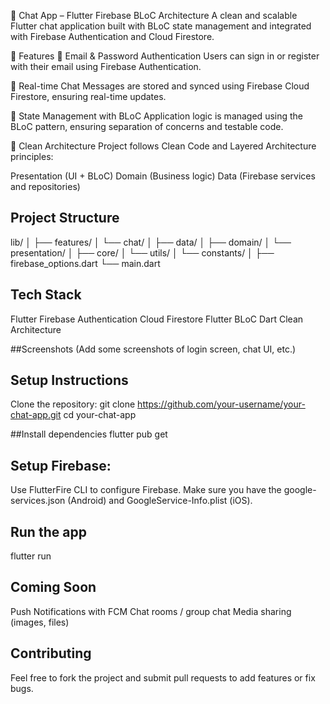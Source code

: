 📱 Chat App – Flutter Firebase BLoC Architecture
A clean and scalable Flutter chat application built with BLoC state management and integrated with Firebase Authentication and Cloud Firestore.


🚀 Features
🔐 Email & Password Authentication
Users can sign in or register with their email using Firebase Authentication.

💬 Real-time Chat
Messages are stored and synced using Firebase Cloud Firestore, ensuring real-time updates.

🧠 State Management with BLoC
Application logic is managed using the BLoC pattern, ensuring separation of concerns and testable code.

🧼 Clean Architecture
Project follows Clean Code and Layered Architecture principles:

Presentation (UI + BLoC)
Domain (Business logic)
Data (Firebase services and repositories)

## Project Structure
lib/
│
├── features/
│   └── chat/
│       ├── data/
│       ├── domain/
│       └── presentation/
│
├── core/
│   └── utils/
│   └── constants/
│
├── firebase_options.dart
└── main.dart

## Tech Stack
Flutter
Firebase Authentication
Cloud Firestore
Flutter BLoC
Dart
Clean Architecture

##Screenshots
(Add some screenshots of login screen, chat UI, etc.)

## Setup Instructions
Clone the repository:
git clone https://github.com/your-username/your-chat-app.git
cd your-chat-app

##Install dependencies
flutter pub get

## Setup Firebase:
Use FlutterFire CLI to configure Firebase.
Make sure you have the google-services.json (Android) and GoogleService-Info.plist (iOS).

## Run the app
flutter run

## Coming Soon
Push Notifications with FCM
Chat rooms / group chat
Media sharing (images, files)

## Contributing
Feel free to fork the project and submit pull requests to add features or fix bugs.



